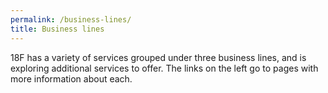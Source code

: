 ```yaml
---
permalink: /business-lines/
title: Business lines
---
```


18F has a variety of services grouped under three business lines, and is exploring additional services to offer. The links on the left go to pages with more information about each.
